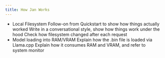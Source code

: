 ```yaml
---
title: How Jan Works
---
```


- Local Filesystem
Follow-on from Quickstart to show how things actually worked
Write in a conversational style, show how things work under the hood
Check how filesystem changed after each request
- Model loading into RAM/VRAM
Explain how the .bin file is loaded via Llama.cpp
Explain how it consumes RAM and VRAM, and refer to system monitor
